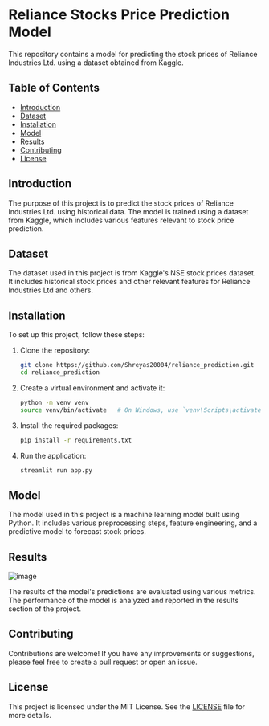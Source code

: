 # Reliance Stocks Price Prediction Model

This repository contains a model for predicting the stock prices of Reliance Industries Ltd. using a dataset obtained from Kaggle.

## Table of Contents

- [Introduction](#introduction)
- [Dataset](#dataset)
- [Installation](#installation)
- [Model](#model)
- [Results](#results)
- [Contributing](#contributing)
- [License](#license)

## Introduction

The purpose of this project is to predict the stock prices of Reliance Industries Ltd. using historical data. The model is trained using a dataset from Kaggle, which includes various features relevant to stock price prediction.

## Dataset

The dataset used in this project is from Kaggle's NSE stock prices dataset. It includes historical stock prices and other relevant features for Reliance Industries Ltd and others.

## Installation

To set up this project, follow these steps:

1. Clone the repository:
    ```sh
    git clone https://github.com/Shreyas20004/reliance_prediction.git
    cd reliance_prediction
    ```

2. Create a virtual environment and activate it:
    ```sh
    python -m venv venv
    source venv/bin/activate   # On Windows, use `venv\Scripts\activate`
    ```

3. Install the required packages:
    ```sh
    pip install -r requirements.txt
    ```

4. Run the application:
    ```sh
    streamlit run app.py
    ```


## Model

The model used in this project is a machine learning model built using Python. It includes various preprocessing steps, feature engineering, and a predictive model to forecast stock prices.

## Results
![image](https://github.com/user-attachments/assets/e3b33465-c741-4ae7-ad89-01915470d413)


The results of the model's predictions are evaluated using various metrics. The performance of the model is analyzed and reported in the results section of the project.

## Contributing

Contributions are welcome! If you have any improvements or suggestions, please feel free to create a pull request or open an issue.

## License

This project is licensed under the MIT License. See the [LICENSE](LICENSE) file for more details.

